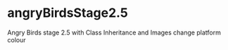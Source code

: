 # angryBirdsStage2.5
Angry Birds stage 2.5 with Class Inheritance and Images
change platform colour 

